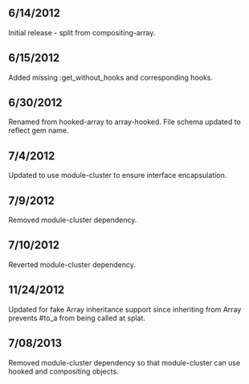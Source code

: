 
## 6/14/2012 ##

Initial release - split from compositing-array. 

## 6/15/2012 ##

Added missing :get_without_hooks and corresponding hooks.

## 6/30/2012 ##

Renamed from hooked-array to array-hooked. File schema updated to reflect gem name.

## 7/4/2012 ##

Updated to use module-cluster to ensure interface encapsulation.

## 7/9/2012 ##

Removed module-cluster dependency.

## 7/10/2012 ##

Reverted module-cluster dependency.

## 11/24/2012 ##

Updated for fake Array inheritance support since inheriting from Array prevents #to_a from being called at splat.

## 7/08/2013 ##

Removed module-cluster dependency so that module-cluster can use hooked and compositing objects.
